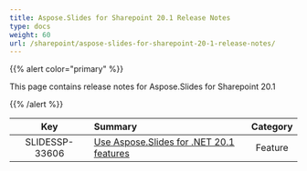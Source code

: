 ```yaml
---
title: Aspose.Slides for Sharepoint 20.1 Release Notes
type: docs
weight: 60
url: /sharepoint/aspose-slides-for-sharepoint-20-1-release-notes/
---
```


{{% alert color="primary" %}} 

This page contains release notes for Aspose.Slides for Sharepoint 20.1

{{% /alert %}} 

|**Key** |**Summary** |**Category** |
| :-: | :- | :-: |
|SLIDESSP-33606|[Use Aspose.Slides for .NET 20.1 features](/slides/net/aspose-slides-for-net-20-1-release-notes/)|Feature|


